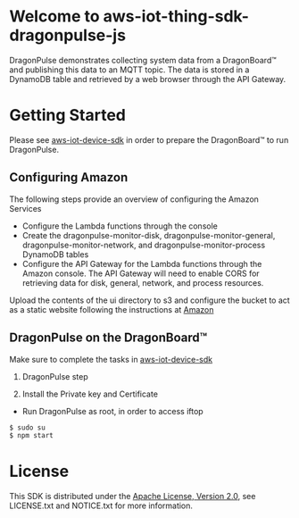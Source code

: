 # Welcome to aws-iot-thing-sdk-dragonpulse-js

DragonPulse demonstrates collecting system data from a DragonBoard&trade; and publishing this data to an MQTT topic.  The data is stored in a DynamoDB table and retrieved by a web browser through the API Gateway.

# Getting Started
Please see [aws-iot-device-sdk](https://github.com/ArrowElectronics/aws-iot-device-sdk) in order to prepare the DragonBoard&trade; to run DragonPulse.

## Configuring Amazon
The following steps provide an overview of configuring the Amazon Services

* Configure the Lambda functions through the console
* Create the dragonpulse-monitor-disk, dragonpulse-monitor-general, dragonpulse-monitor-network, and dragonpulse-monitor-process DynamoDB tables
* Configure the API Gateway for the Lambda functions through the Amazon console.  The API Gateway will need to enable CORS for retrieving data for disk, general, network, and process resources.

Upload the contents of the ui directory to s3 and configure the bucket to act as a static website following the instructions at [Amazon](http://docs.aws.amazon.com/AmazonS3/latest/dev/WebsiteHosting.html)

## DragonPulse on the DragonBoard&trade;
Make sure to complete the tasks in [aws-iot-device-sdk](https://github.com/ArrowElectronics/aws-iot-device-sdk)


1. DragonPulse step

2. Install the Private key and Certificate

* Run DragonPulse as root, in order to access iftop
```sh
$ sudo su
$ npm start
```

# License
This SDK is distributed under the [Apache License, Version 2.0](http://www.apache.org/licenses/LICENSE-2.0), see LICENSE.txt and NOTICE.txt for more information.